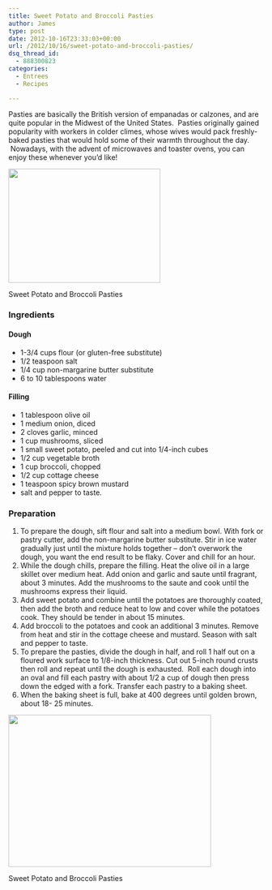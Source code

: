 ```yaml
---
title: Sweet Potato and Broccoli Pasties
author: James
type: post
date: 2012-10-16T23:33:03+00:00
url: /2012/10/16/sweet-potato-and-broccoli-pasties/
dsq_thread_id:
  - 888300823
categories:
  - Entrees
  - Recipes

---
```

Pasties are basically the British version of empanadas or calzones, and are quite popular in the Midwest of the United States.  Pasties originally gained popularity with workers in colder climes, whose wives would pack freshly-baked pasties that would hold some of their warmth throughout the day.  Nowadays, with the advent of microwaves and toaster ovens, you can enjoy these whenever you&#8217;d like!

<div id="attachment_1923" style="width: 310px" class="wp-caption alignright">
  <a href="{{% mediaroot %}}uploads/2012/10/PA141587-001.jpg" rel="lightbox[1789]"><img class="size-medium wp-image-1923" title="Sweet Potato and Broccoli Pasties" src="{{% mediaroot %}}uploads/2012/10/PA141587-001-300x225.jpg" alt="" width="300" height="225" srcset="{{% mediaroot %}}uploads/2012/10/PA141587-001-300x225.jpg 300w, {{% mediaroot %}}uploads/2012/10/PA141587-001-399x300.jpg 399w, {{% mediaroot %}}uploads/2012/10/PA141587-001.jpg 800w" sizes="(max-width: 300px) 100vw, 300px" /></a>
  
  <p class="wp-caption-text">
    Sweet Potato and Broccoli Pasties
  </p>
</div>

### Ingredients

#### Dough

  * 1-3/4 cups flour (or gluten-free substitute)
  * 1/2 teaspoon salt
  * 1/4 cup non-margarine butter substitute
  * 6 to 10 tablespoons water

#### Filling

  * 1 tablespoon olive oil
  * 1 medium onion, diced
  * 2 cloves garlic, minced
  * 1 cup mushrooms, sliced
  * 1 small sweet potato, peeled and cut into 1/4-inch cubes
  * 1/2 cup vegetable broth
  * 1 cup broccoli, chopped
  * 1/2 cup cottage cheese
  * 1 teaspoon spicy brown mustard
  * salt and pepper to taste.

### Preparation

  1. To prepare the dough, sift flour and salt into a medium bowl. With fork or pastry cutter, add the non-margarine butter substitute. Stir in ice water gradually just until the mixture holds together &#8211; don&#8217;t overwork the dough, you want the end result to be flaky. Cover and chill for an hour.
  2. While the dough chills, prepare the filling. Heat the olive oil in a large skillet over medium heat. Add onion and garlic and saute until fragrant, about 3 minutes. Add the mushrooms to the saute and cook until the mushrooms express their liquid.
  3. Add sweet potato and combine until the potatoes are thoroughly coated, then add the broth and reduce heat to low and cover while the potatoes cook. They should be tender in about 15 minutes.
  4. Add broccoli to the potatoes and cook an additional 3 minutes. Remove from heat and stir in the cottage cheese and mustard. Season with salt and pepper to taste.
  5. To prepare the pasties, divide the dough in half, and roll 1 half out on a floured work surface to 1/8-inch thickness. Cut out 5-inch round crusts then roll and repeat until the dough is exhausted.  Roll each dough into an oval and fill each pastry with about 1/2 a cup of dough then press down the edged with a fork. Transfer each pastry to a baking sheet.
  6. When the baking sheet is full, bake at 400 degrees until golden brown, about 18- 25 minutes.

<div id="attachment_1924" style="width: 410px" class="wp-caption aligncenter">
  <a href="{{% mediaroot %}}uploads/2012/10/PA141611-001.jpg" rel="lightbox[1789]"><img class=" wp-image-1924 " title="Sweet Potato and Broccoli Pasties" src="{{% mediaroot %}}uploads/2012/10/PA141611-001.jpg" alt="" width="400" height="300" /></a>
  
  <p class="wp-caption-text">
    Sweet Potato and Broccoli Pasties
  </p>
</div>